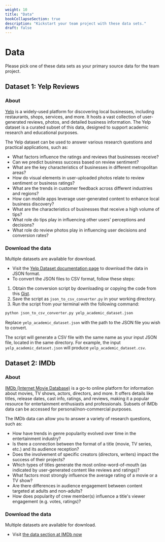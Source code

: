 ```yaml
---
weight: 10
title: "Data"
bookCollapseSection: true
description: "Kickstart your team project with these data sets."
draft: false
---
```


<!-- @Roy: work on this in a "hidden" state; it should be the instructions that we make available eventually to students-->

# Data

Please pick one of these data sets as your primary source data for the team project.

## Dataset 1: Yelp Reviews

### About

[Yelp](https://www.yelp.com) is a widely-used platform for discovering local businesses, including restaurants, shops, services, and more. It hosts a vast collection of user-generated reviews, photos, and detailed business information. The Yelp dataset is a curated subset of this data, designed to support academic research and educational purposes. 

The Yelp dataset can be used to answer various research questions and practical applications, such as:

- What factors influence the ratings and reviews that businesses receive?
- Can we predict business success based on review sentiment?
- What are the key characteristics of businesses in different metropolitan areas?
- How do visual elements in user-uploaded photos relate to review sentiment or business ratings?
- What are the trends in customer feedback across different industries and regions?
- How can mobile apps leverage user-generated content to enhance local business discovery?
- What are the characteristics of businesses that receive a high volume of tips?
- What role do tips play in influencing other users' perceptions and decisions?
- What role do review photos play in influencing user decisions and conversion rates?

### Download the data

Multiple datasets are available for download.

- Visit the [Yelp Dataset documentation page](https://www.yelp.com/dataset/documentation/main) to download the data in JSON format.
- To convert the JSON files to CSV format, follow these steps:
1. Obtain the conversion script by downloading or copying the code from this [Gist](https://gist.github.com/srosh2000/b6f10b8ec9c7b318acb706a9189d0f68).
2. Save the script as `json_to_csv_converter.py` in your working directory. 
3. Run the script from your terminal with the following command:

```bash
python json_to_csv_converter.py yelp_academic_dataset.json
```

Replace `yelp_academic_dataset.json` with the path to the JSON file you wish to convert.

The script will generate a CSV file with the same name as your input JSON file, located in the same directory. For example, the input `yelp_academic_dataset.json` will produce `yelp_academic_dataset.csv`.

<!--

## Dataset 1: Twitch Live Streaming

### About

[Twitch](https://www.twitch.tv) is a leading platform for live streaming, primarily focused on gaming, but also including streams of music, creative content, and "in real life" (IRL) broadcasts. This dataset captures user engagement within Twitch's streaming ecosystem over a 43-day period. By collecting data on all active streamers and the users participating in their chat rooms every 10 minutes, it provides a rich source for understanding community interactions, content consumption patterns, and the overall structure of live streaming networks.

The Twitch dataset can be used to explore various research questions, such as:

- How does viewer engagement fluctuate throughout the day or week across different streamers and genres?
- What is the relationship between streamer popularity and chat activity?
- Can we identify patterns of user migration between streamers over time?
- How do external events or trends influence live streaming activity on Twitch?
- Are there distinct user behaviors or engagement patterns associated with different types of content (e.g., gaming vs. non-gaming streams)?
- What are the characteristics of highly engaged communities within the Twitch ecosystem?

### Download the data

To access this dataset and start your analysis:

- Visit [the Twitch dataset page](https://cseweb.ucsd.edu/~jmcauley/datasets.html#twitch) to download the data. Start with the smaller data set!

-->

## Dataset 2: IMDb

### About

[IMDb (Internet Movie Database)](https://imdb.com) is a go-to online platform for information about movies, TV shows, actors, directors, and more. It offers details like titles, release dates, cast info, ratings, and reviews, making it a popular resource for entertainment enthusiasts and professionals.
Subsets of IMDb data can be accessed for personal/non-commercial purposes.

The IMDb data can allow you to answer a variety of research questions, such as:

- How have trends in genre popularity evolved over time in the entertainment industry?
- Is there a connection between the format of a title (movie, TV series, etc.) and its audience reception?
- Does the involvement of specific creators (directors, writers) impact the success of their projects?
- Which types of titles generate the most online-word-of-mouth (as indicated by user-generated content like reviews and ratings)?
- What factors most strongly influence the average rating of a movie or a TV show?
- Are there differences in audience engagement between content targeted at adults and non-adults?
- How does popularity of crew member(s) influence a title's viewer engagement (e.g. votes, ratings)?

### Download the data

Multiple datasets are available for download.

- Visit [the data section at IMDb now](https://developer.imdb.com/non-commercial-datasets/)

<!--
You can [view](XXX) the report over here and dowload the project directory (including all R files) from [here](XXX). In the report, 3 sections can be distinguished: X, Y, and Z of which we'll mention the contents below. -->


<!-- workflow tutorial image and output files have not been added to the master branch because of file size -->

<!-- You can [view](XXX) the report over here and dowload the project directory (including all R files) from [here](XXX). In the report, 3 sections can be distinguished: Input, Transformation, and Output of which we'll mention the contents below.
 -->


<!--
## Dataset 2: AirBnB

### About

[Inside Airbnb](http://insideairbnb.com/amsterdam/) is an independent, open-source data tool developed by community activist Murray Cox who aims to shed light on how Airbnb is being used and affecting neighborhoods in large cities. The tool provides a visual overview of the amount, availability, and spread of rooms across a city, as well as an approximation of the number of bookings and occupancy rate.

This data set allows for a variety of research questions, such as:
- How does the presence of specific neighborhood amenities impact the pricing of Airbnb listings in different cities?
- Do properties with a higher number of positive reviews command a price premium, and does this relationship differ across neighborhoods?
- Can the availability of Airbnb listings be predicted based on historical booking patterns, seasonal trends, and local events?
- What are the key factors influencing the popularity of certain neighborhoods for Airbnb stays, as indicated by booking frequency and review sentiment?
- To what extent do superhosts outperform regular hosts in terms of occupancy rates and pricing adjustments, and is this consistent across different city markets?
- How do different types of property amenities (e.g., pool, gym, balcony) impact occupancy rates and nightly prices across diverse neighborhoods?
- Does the presence of local events, such as concerts or festivals, influence the pricing strategy of Airbnb hosts in proximity to those events?
- Can machine learning models accurately predict the popularity of newly listed Airbnb properties based on their features and neighborhood characteristics?

### Download the data

The data is available per city (e.g., Amsterdam) and entity (e.g., listings, calendar, reviews, neighbourhoods, etc.).

- Visit [the data section at InsideAirbnb now](http://insideairbnb.com/get-the-data.html)

{{< hint info >}}
__Pick the city that you find interesting!__

Inside AirBnB offers datasets for various cities around the world. Feel free to explore the city/cities that spark your interest!
{{< /hint >}}
-->